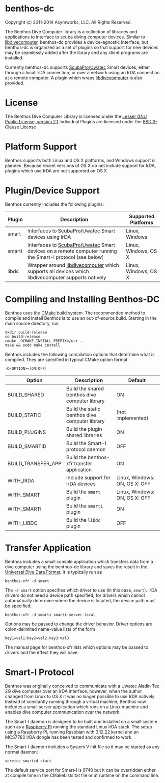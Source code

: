 benthos-dc
==========
Copyright (c) 2011-2014 Asymworks, LLC.  All Rights Reserved.

The Benthos Dive Computer library is a collection of libraries and applications
to interface to scuba diving computer devices.  Similar to [libdivecomputer][libdc],
benthos-dc provides a device-agnostic interface, but benthos-dc is organized as
a set of plugins so that support for new devices may be seamlessly added after
the library and any client programs are installed.

Currently benthos-dc supports [ScubaPro/Uwatec][uwatec] Smart devices, either 
through a local IrDA connection, or over a network using an IrDA connection at 
a remote computer. A plugin which wraps [libdivecomputer][libdc] is also provided.

License
=======

The Benthos Dive Computer Library is licensed under the [Lesser GNU Public License,
version 2.1][lgpl]
Individual Plugins are licensed under the [BSD 3-Clause][bsd] License

Platform Support
================

Benthos supports both Linux and OS X platforms, and Windows support is planned.
Because recent versions of OS X do not include support for IrDA, plugins which
use IrDA are not supported on OS X.

Plugin/Device Support
=====================

Benthos currently includes the following plugins:

| Plugin | Description                                                                                                         | Supported Platforms  |
|--------|---------------------------------------------------------------------------------------------------------------------|----------------------|
| smart  | Interfaces to [ScubaPro/Uwatec][uwatec] Smart devices using IrDA                                                    | Linux, Windows       |
| smarti | Interfaces to [ScubaPro/Uwatec][uwatec] Smart devices on a remote computer running the Smart-I protocol (see below) | Linux, Windows, OS X |
| libdc  | Wrapper around [libdivecomputer][libdc] which supports all devices which libdivecomputer supports natively          | Linux, Windows, OS X |
           
Compiling and Installing Benthos-DC
===================================

Benthos uses the [CMake][cmake] build system.  The recommended method to
compile and install Benthos is to use an out-of-source build.  Starting
in the main source directory, run

	mkdir build-release
	cd build-release
	cmake -DCMAKE_INSTALL_PREFIX=/usr ..
	make && sudo make install
	
Benthos includes the following compilation options that determine what
is compiled.  They are specified in typical CMake option format 

	-D<OPTION>=[ON|OFF]
	
	
| Option             | Description                                    | Default                       |
|--------------------|------------------------------------------------|-------------------------------|
| BUILD_SHARED       | Build the shared benthos dive computer library | ON                            |
| BUILD_STATIC       | Build the static benthos dive computer library | (not implemented)             |
| BUILD_PLUGINS      | Build the plugin shared libraries              | ON                            |
| BUILD_SMARTID      | Build the Smart-I protocol daemon              | OFF                           |
| BUILD_TRANSFER_APP | Build the benthos-xfr transfer application     | ON                            |
| WITH_IRDA          | Include support for IrDA devices               | Linux, Windows: ON, OS X: OFF |
| WITH_SMART         | Build the `smart` plugin                       | Linux, Windows: ON, OS X: OFF |
| WITH_SMARTI        | Build the `smarti` plugin                      | ON                            |
| WITH_LIBDC         | Build the `libdc` plugin                       | OFF                           |

Transfer Application
====================

Benthos includes a small console application which transfers data from a 
dive computer using the benthos-dc library and saves the result in the 
[Universal Dive Data Format][uddf].  It is typically run as

	benthos-xfr -d smart
	
The `-d smart` option specifies which driver to use (in this case, `smart`).
IrDA drivers do not need a device path specified; for drivers which cannot
automatically determine where the device is located, the device path must
be specified.

	benthos-xfr -d smarti smarti-server.local
	
Options may be passed to change the driver behavior.  Driver options are
colon-delimited name-value lists of the form

	key1=val1:key2=val2:key3:val3

The manual page for benthos-xfr lists which options may be passed to drivers
and the effect they will have.

Smart-I Protocol
================

Benthos was originally conceived to communicate with a Uwatec Aladin Tec 2G
dive computer over an IrDA interface; however, when the author changed from
Linux to OS X it was no longer possible to use IrDA natively.  Instead of
constantly running through a virtual machine, Benthos now includes a small
server application which runs on a Linux machine and enables dive computer
communication over the network.

The Smart-I daemon is designed to be built and installed on a small system
such as a [Raspberry Pi][rpi] running the standard Linux IrDA stack.  The
setup using a Raspberry Pi, running Raspbian with 3.12.22 kernel and an
MCS7780 IrDA dongle has been tested and confirmed to work.

The Smart-I daemon includes a System V init file so it may be started as
any normal daemon:

	service smartid start

The default service port for Smart-I is 6740 but it can be overridden 
either at compile time in the CMakeLists.txt file or at runtime on the
command line. 

[lgpl]: http://opensource.org/licenses/lgpl-2.1.php
[bsd]: http://opensource.org/licenses/BSD-3-Clause
[libdc]: http://www.divesoftware.org/libdc/
[uwatec]: http://www.scubapro.com/en-US/USA/instruments/computers.aspx
[cmake]: http://www.cmake.org
[uddf]: http://www.streit.cc/extern/uddf_v310/en/index.html
[rpi]: http://www.raspberrypi.org/
